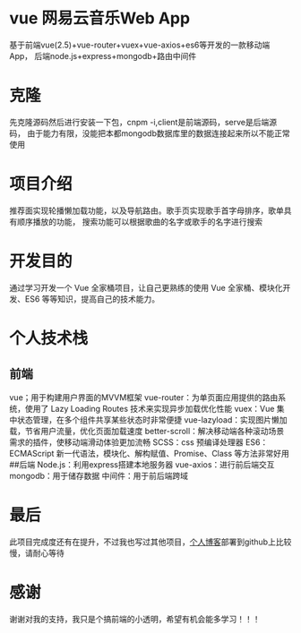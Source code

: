 # vue 网易云音乐Web App
  基于前端vue(2.5)+vue-router+vuex+vue-axios+es6等开发的一款移动端App，
  后端node.js+express+mongodb+路由中间件
# 克隆
  先克隆源码然后进行安装一下包，cnpm -i,client是前端源码，serve是后端源码，
  由于能力有限，没能把本都mongodb数据库里的数据连接起来所以不能正常使用
# 项目介绍
  推荐面实现轮播懒加载功能，以及导航路由。歌手页实现歌手首字母排序，歌单具有顺序播放的功能，
  搜索功能可以根据歌曲的名字或歌手的名字进行搜索
 
# 开发目的
   通过学习开发一个 Vue 全家桶项目，让自己更熟练的使用 Vue 全家桶、模块化开发、ES6 等等知识，提高自己的技术能力。
   
# 个人技术栈
## 前端
  vue；用于构建用户界面的MVVM框架
  vue-router：为单页面应用提供的路由系统，使用了 Lazy Loading Routes 技术来实现异步加载优化性能
  vuex：Vue 集中状态管理，在多个组件共享某些状态时非常便捷
  vue-lazyload：实现图片懒加载，节省用户流量，优化页面加载速度
  better-scroll：解决移动端各种滚动场景需求的插件，使移动端滑动体验更加流畅
  SCSS：css 预编译处理器
  ES6：ECMAScript 新一代语法，模块化、解构赋值、Promise、Class 等方法非常好用 
##后端
  Node.js：利用express搭建本地服务器
  vue-axios：进行前后端交互
  mongodb：用于储存数据
  中间件：用于前后端跨域
# 最后
  此项目完成度还有在提升，不过我也写过其他项目，[个人博客](https://smartss.top/)部署到github上比较慢，请耐心等待
# 感谢
  谢谢对我的支持，我只是个搞前端的小透明，希望有机会能多学习！！！
  

